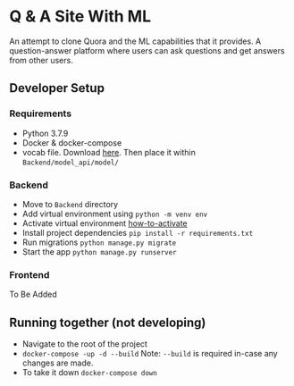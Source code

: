 # Q & A Site With ML

An attempt to clone Quora and the ML capabilities that it provides.
A question-answer platform where users can ask questions and get answers from other users.

## Developer Setup

### Requirements
- Python 3.7.9
- Docker & docker-compose
- vocab file. Download 
[here](https://drive.google.com/file/d/122qj6k7x_F56_znlhgeveZsXFnlnb2yv/view?usp=sharing). Then place it within 
`Backend/model_api/model/`

### Backend
- Move to `Backend` directory
- Add virtual environment using
`python -m venv env`
- Activate virtual environment [how-to-activate](https://docs.python.org/3/tutorial/venv.html)
- Install project dependencies
`pip install -r requirements.txt`
- Run migrations
`python manage.py migrate`
- Start the app
`python manage.py runserver`

### Frontend
To Be Added

## Running together (not developing)
- Navigate to the root of the project
- `docker-compose -up -d --build` Note: `--build` is required in-case any changes are made.
- To take it down
`docker-compose down`


